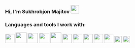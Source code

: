 ### Hi, I'm Sukhrobjon Majitov <img src="https://media.giphy.com/media/hvRJCLFzcasrR4ia7z/giphy.gif" width="27px" >

### Languages and tools I work with:

<code><img src="https://upload.wikimedia.org/wikipedia/commons/thumb/6/61/HTML5_logo_and_wordmark.svg/2048px-HTML5_logo_and_wordmark.svg.png" width="30px"></code>
<code><img src="https://cdn.freebiesupply.com/logos/large/2x/css3-logo-png-transparent.png" width="35px"></code>
<code><img src="https://www.freepnglogos.com/uploads/javascript/javascript-wysiwyg-editor-and-reusable-assets-coherent-editor-5.png" width="33px"></code>
</code>
<code><img src="https://mui.com/static/logo.png" width="33px"></code>
<code><img src="https://shadowblood.gallerycdn.vsassets.io/extensions/shadowblood/tailwind-moon/3.0.2/1673948732518/Microsoft.VisualStudio.Services.Icons.Default" width="35px"></code>
<code><img src="https://cdn-icons-png.flaticon.com/512/919/919832.png" width="30px"></code>
<code><img src="https://miro.medium.com/v2/resize:fit:500/1*cPh7ujRIfcHAy4kW2ADGOw.png" width="30px"></code>
<code><img src="https://www.datocms-assets.com/75941/1657707878-nextjs_logo.png" width="30px"></code>
<code><img src="https://git-scm.com/images/logos/downloads/Git-Icon-1788C.png" width="30px"></code>
<code><img src="https://www.pngkey.com/png/full/178-1787366_coming-soon-github-white-icon-png.png" width="30px"></code>
<code><img src="https://cdn.freebiesupply.com/logos/large/2x/firebase-1-logo-png-transparent.png" width="23px"></code>
<code><img src="https://seeklogo.com/images/E/expo-go-app-logo-BBBE394CB8-seeklogo.com.png" width="23px"></code>
